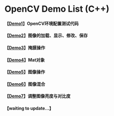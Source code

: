 # OpenCV Demo List (C++)

#### 【[Demo1](https://github.com/x-jeff/OpenCV_Code_Demo/tree/master/Demo1)】OpenCV环境配置测试代码

#### 【[Demo2](https://github.com/x-jeff/OpenCV_Code_Demo/tree/master/Demo2)】图像的加载、显示、修改、保存

#### 【[Demo3](https://github.com/x-jeff/OpenCV_Code_Demo/tree/master/Demo3)】掩膜操作

#### 【[Demo4](https://github.com/x-jeff/OpenCV_Code_Demo/tree/master/Demo4)】Mat对象

#### 【[Demo5](https://github.com/x-jeff/OpenCV_Code_Demo/tree/master/Demo5)】图像操作

#### 【[Demo6](https://github.com/x-jeff/OpenCV_Code_Demo/tree/master/Demo6)】图像混合

#### 【[Demo7](https://github.com/x-jeff/OpenCV_Code_Demo/tree/master/Demo7)】调整图像亮度与对比度

#### 【waiting to update...】